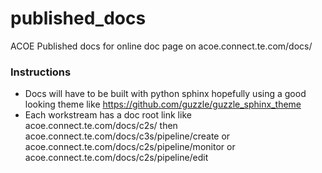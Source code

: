 # published_docs

ACOE Published docs for online doc page on acoe.connect.te.com/docs/

### Instructions
* Docs will have to be built with python sphinx hopefully using a good looking theme like https://github.com/guzzle/guzzle_sphinx_theme
* Each workstream has a doc root link like acoe.connect.te.com/docs/c2s/ then acoe.connect.te.com/docs/c3s/pipeline/create or acoe.connect.te.com/docs/c2s/pipeline/monitor or acoe.connect.te.com/docs/c2s/pipeline/edit


